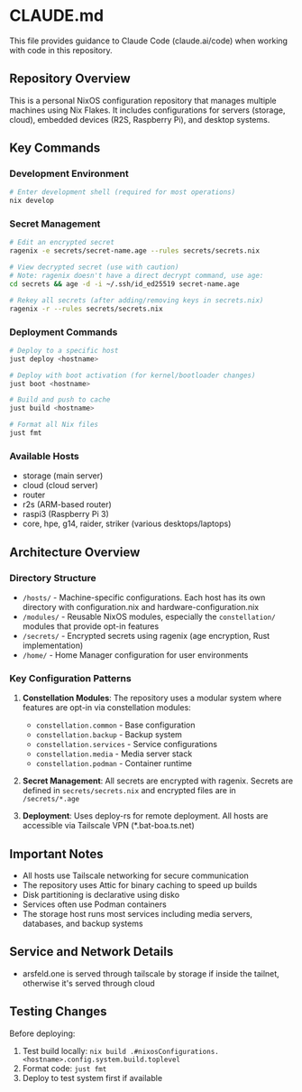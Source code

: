# CLAUDE.md

This file provides guidance to Claude Code (claude.ai/code) when working with code in this repository.

## Repository Overview

This is a personal NixOS configuration repository that manages multiple machines using Nix Flakes. It includes configurations for servers (storage, cloud), embedded devices (R2S, Raspberry Pi), and desktop systems.

## Key Commands

### Development Environment
```bash
# Enter development shell (required for most operations)
nix develop
```

### Secret Management
```bash
# Edit an encrypted secret
ragenix -e secrets/secret-name.age --rules secrets/secrets.nix

# View decrypted secret (use with caution)
# Note: ragenix doesn't have a direct decrypt command, use age:
cd secrets && age -d -i ~/.ssh/id_ed25519 secret-name.age

# Rekey all secrets (after adding/removing keys in secrets.nix)
ragenix -r --rules secrets/secrets.nix
```

### Deployment Commands
```bash
# Deploy to a specific host
just deploy <hostname>

# Deploy with boot activation (for kernel/bootloader changes)
just boot <hostname>

# Build and push to cache
just build <hostname>

# Format all Nix files
just fmt
```

### Available Hosts
- storage (main server)
- cloud (cloud server)
- router
- r2s (ARM-based router)
- raspi3 (Raspberry Pi 3)
- core, hpe, g14, raider, striker (various desktops/laptops)

## Architecture Overview

### Directory Structure
- `/hosts/` - Machine-specific configurations. Each host has its own directory with configuration.nix and hardware-configuration.nix
- `/modules/` - Reusable NixOS modules, especially the `constellation/` modules that provide opt-in features
- `/secrets/` - Encrypted secrets using ragenix (age encryption, Rust implementation)
- `/home/` - Home Manager configuration for user environments

### Key Configuration Patterns

1. **Constellation Modules**: The repository uses a modular system where features are opt-in via constellation modules:
   - `constellation.common` - Base configuration
   - `constellation.backup` - Backup system
   - `constellation.services` - Service configurations
   - `constellation.media` - Media server stack
   - `constellation.podman` - Container runtime

2. **Secret Management**: All secrets are encrypted with ragenix. Secrets are defined in `secrets/secrets.nix` and encrypted files are in `/secrets/*.age`

3. **Deployment**: Uses deploy-rs for remote deployment. All hosts are accessible via Tailscale VPN (*.bat-boa.ts.net)

## Important Notes

- All hosts use Tailscale networking for secure communication
- The repository uses Attic for binary caching to speed up builds
- Disk partitioning is declarative using disko
- Services often use Podman containers
- The storage host runs most services including media servers, databases, and backup systems

## Service and Network Details

- arsfeld.one is served through tailscale by storage if inside the tailnet, otherwise it's served through cloud

## Testing Changes

Before deploying:
1. Test build locally: `nix build .#nixosConfigurations.<hostname>.config.system.build.toplevel`
2. Format code: `just fmt`
3. Deploy to test system first if available
```